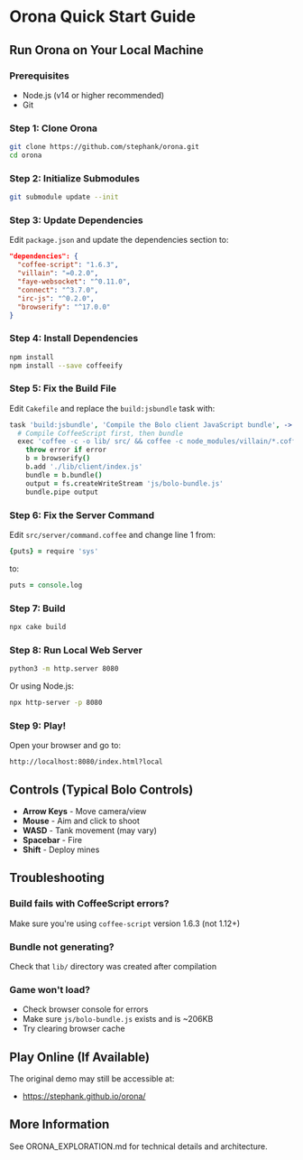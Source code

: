 # Orona Quick Start Guide

## Run Orona on Your Local Machine

### Prerequisites
- Node.js (v14 or higher recommended)
- Git

### Step 1: Clone Orona
```bash
git clone https://github.com/stephank/orona.git
cd orona
```

### Step 2: Initialize Submodules
```bash
git submodule update --init
```

### Step 3: Update Dependencies
Edit `package.json` and update the dependencies section to:
```json
"dependencies": {
  "coffee-script": "1.6.3",
  "villain": "=0.2.0",
  "faye-websocket": "^0.11.0",
  "connect": "^3.7.0",
  "irc-js": "^0.2.0",
  "browserify": "^17.0.0"
}
```

### Step 4: Install Dependencies
```bash
npm install
npm install --save coffeeify
```

### Step 5: Fix the Build File
Edit `Cakefile` and replace the `build:jsbundle` task with:
```coffeescript
task 'build:jsbundle', 'Compile the Bolo client JavaScript bundle', ->
  # Compile CoffeeScript first, then bundle
  exec 'coffee -c -o lib/ src/ && coffee -c node_modules/villain/*.coffee && coffee -c node_modules/villain/world/*.coffee && coffee -c node_modules/villain/world/net/*.coffee', (error) ->
    throw error if error
    b = browserify()
    b.add './lib/client/index.js'
    bundle = b.bundle()
    output = fs.createWriteStream 'js/bolo-bundle.js'
    bundle.pipe output
```

### Step 6: Fix the Server Command
Edit `src/server/command.coffee` and change line 1 from:
```coffeescript
{puts} = require 'sys'
```
to:
```coffeescript
puts = console.log
```

### Step 7: Build
```bash
npx cake build
```

### Step 8: Run Local Web Server
```bash
python3 -m http.server 8080
```
Or using Node.js:
```bash
npx http-server -p 8080
```

### Step 9: Play!
Open your browser and go to:
```
http://localhost:8080/index.html?local
```

## Controls (Typical Bolo Controls)
- **Arrow Keys** - Move camera/view
- **Mouse** - Aim and click to shoot
- **WASD** - Tank movement (may vary)
- **Spacebar** - Fire
- **Shift** - Deploy mines

## Troubleshooting

### Build fails with CoffeeScript errors?
Make sure you're using `coffee-script` version 1.6.3 (not 1.12+)

### Bundle not generating?
Check that `lib/` directory was created after compilation

### Game won't load?
- Check browser console for errors
- Make sure `js/bolo-bundle.js` exists and is ~206KB
- Try clearing browser cache

## Play Online (If Available)
The original demo may still be accessible at:
- https://stephank.github.io/orona/

## More Information
See ORONA_EXPLORATION.md for technical details and architecture.
